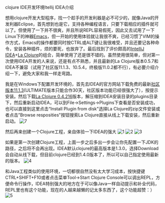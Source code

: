 clojure IDE开发环境Itellij IDEA介绍

想用clojure开发大型程序，找一个趁手的开发利器是必不可少的，就像Java的开发利器Eclipse，首先想到也是它，支持各种编程语言，只要下载相应的插件就可以了。但使用了一下并不很爽，并且所说REPL容易假死，因此又去试用了一下Linux下的神器<a href="http://www.gnu.org/software/emacs/" target="_blank">Emacs</a>，但一开始的使用体验就让我很不爽，已经习惯了VIM的操作方式，Emacs的操作都要同时按CTRL或ALT键让我很难受，并且还要记各种命令，安装各种插件，烦的要死，也放弃了。最后找到了评价颇高的<a href="http://www.jetbrains.com/idea/" target="_blank">IntelliJ IDEA</a>+<a href="http://plugins.intellij.net/plugin/?idea_ce&pluginId=4050" target="_blank">La Clojure</a>的组合，简单使用了还是很不错的。虽然使用很简单，但对第一次使用IDEA开发的人来说，还是有点不熟悉，并且最新的La Clojure版本0.5.7和IDEA不兼容（试用了社区版11.1.3、10.5.4，终极版11.0.2都不行），有必要介绍介绍一下，避免大家和我一样走弯路。 

我是在Windows下配置开发环境的，首先去IDEA的官方网站下载免费的最新<a href="http://download.jetbrains.com/idea/ideaIC-11.1.3.exe " target="_blank">社区版本11.1.3</a>(ULTIMATE版本只能合作30天，社区版本功能已经很强大了），按提示安装。然后下载<a href="http://plugins.intellij.net/plugin/?idea_ce&pluginId=4050" target="_blank">La Clojure 0.4.216</a>版本，解压缩到IDEA安装目录的plugins目录下，然后重新启动IDEA，可以到File->Settings->Plugins下查看是否安装成功，也可以直接到这里点击“Install Plugin from disk"选择La Clojure的zip文件安装或者点击”Browse resposities"按钮搜索La Clojure直接从线上下载安装，然后重新启动。
![ 7](https://f.cloud.github.com/assets/2130097/267678/448e5738-8eb2-11e2-932b-004e0bbaab0c.png)


然后再来创建一个Clojure工程，亲自体验一下IDEA的强大 
![1](https://f.cloud.github.com/assets/2130097/267684/b4470598-8eb2-11e2-97bd-26e3b39a83a4.PNG)
![ 2](https://f.cloud.github.com/assets/2130097/267686/c7409592-8eb2-11e2-9e0d-04b0541d097d.png)
![ 3](https://f.cloud.github.com/assets/2130097/267687/cece8fee-8eb2-11e2-9e07-210605707e16.png)

如果是第一次创建Clojure工程，上面一步之后多出一步会让你先配置一下JDK的路径，之后将不会再出现。IDEA默认clojure的最高版本是1.3.0，选择Download会自动从线下载，但目前clojure已经到1.4.0版本了，所以可以自己指定使用最新的版本。
![ 4](https://f.cloud.github.com/assets/2130097/267692/eb4b76d2-8eb2-11e2-9457-b44ff051062e.png)

和Java工程类似的使用环境，一切都很自然没有太大学习成本，按快捷键CTRL+SHIFT+F10或者点击菜单Tool->Start Clojure Console可以调出REPL，方便命令行操作，IDEA特别强大的地方在于可以像Java一样自动提示和补全代码，REPL里也有这个功能，现在的人越来越懒的记太多东西了，这个功能超赞：）
![ 5](https://f.cloud.github.com/assets/2130097/267691/da39220e-8eb2-11e2-9e39-d7394185f19d.png)